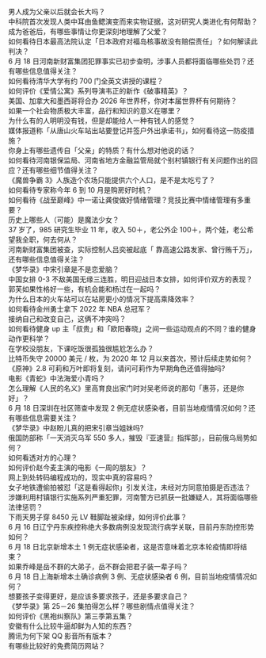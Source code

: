男人成为父亲以后就会长大吗？  
中科院首次发现人类中耳由鱼鳃演变而来实物证据，这对研究人类进化有何帮助？  
成为爸爸后，有哪些事情让你更深刻地理解了父爱？  
如何看待日本最高法院认定「日本政府对福岛核事故没有赔偿责任」？如何解读此判决？  
6 月 18 日河南新财富集团犯罪事实已初步查明，涉事人员都将面临哪些处罚？还有哪些信息值得关注？  
如何看待清华大学有约 700 门全英文讲授的课程？  
如何评价《爱情公寓》系列导演韦正的新作《破事精英》？  
美国、加拿大和墨西哥将合办 2026 年世界杯，你对本届世界杯有何期待？  
如果一个社会物质极大丰富，品行和知识的意义在哪里？  
为什么有的人明明没有钱，但是却能给人一种有钱人的感觉？  
媒体报道称「从唐山火车站出站要登记并签户外出承诺书」，如何看待这一防疫措施？  
你身上有哪些遗传自「父亲」的特质？有什么想对他说的话？  
如何看待河南银保监局、河南省地方金融监管局就个别村镇银行有关问题作出的回应？还有哪些细节值得关注？  
《魔兽争霸 3》人族造个农场只能提供六个人口，是不是太吃亏了？  
如何看待专家称今年 6 到 10 月是购房好时机？  
如何看待《战至巅峰》中一诺让龚俊做好情绪管理？竞技比赛中情绪管理有多重要？  
历史上哪些人（可能）是魔法少女？  
37 岁了，985 研究生毕业 11 年，收入 50＋，老公外企 100＋，两个娃，老公希望我全职，何去何从？  
河南新财富集团被查，实际控制人吕奕被起底「 靠高速公路发家、曾行贿千万」，还有哪些信息值得关注？  
《梦华录》中宋引章是不是恋爱脑？  
中国女排 0-3 不敌美国无缘三连胜，明日迎战日本女排，如何评价双方的表现？  
郭芙如果性格好一些，有机会能和杨过在一起吗？  
为什么日本的火车站可以在站房更小的情况下提高乘降效率？  
如何看待金州勇士拿下 2022 年 NBA 总冠军？  
接纳自己和改变自己，这俩不冲突吗？  
如何看待健身 up 主「叔贵」和「欧阳春晓」之间一些运动观点的不同？谁的健身动作更科学？  
在学校没朋友，下课吃饭很孤独很尴尬怎么办？  
比特币失守 20000 美元 / 枚，为 2020 年 12 月以来首次，预计后续走势如何？  
《原神》2.8 可莉和万叶即将复刻，请问可莉作为早期角色还值得抽吗?  
电影《青蛇》中法海爱小青吗？  
怎么理解《人民的名义》里高育良出家门时对吴老师说的那句「惠芬，还是你好」？  
6 月 18 日深圳在社区筛查中发现 2 例无症状感染者，目前当地疫情情况如何？还有哪些信息需要关注？  
《梦华录》中赵盼儿真的把宋引章当姐妹吗?  
俄国防部称「一天消灭乌军 550 多人，摧毁『亚速营』指挥部」，目前俄乌局势如何？  
如何看透对方的心理？  
如何评价赵今麦主演的电影《一周的朋友》？  
网上到处转码编程成功的，现实中真的容易吗？  
女子地铁遭偷拍被怼「这是看得起你」引发关注，未经对方同意拍摄是否违法？  
涉嫌利用村镇银行实施系列严重犯罪，河南警方已抓获一批嫌疑人，其将面临哪些法律惩罚？  
下雨天男子穿 8450 元 LV 鞋脚趾被染绿，如何评价此事？  
6 月 16 日辽宁丹东疾控称绝大多数病例没发现流行病学关联，目前丹东防控形势如何？  
6 月 18 日北京新增本土 1 例无症状感染者，这是否意味着北京本轮疫情即将结束？  
如果乔峰是岳不群的大弟子，岳不群会把君子装一辈子吗？  
6 月 18 日上海新增本土确诊病例 3 例、无症状感染者 6 例，目前当地疫情情况如何？  
想要孩子变得更好，是应该多要求孩子，还是多要求自己？  
《梦华录》第 25－26 集拍得怎么样？哪些剧情点值得关注？  
如何评价《黑袍纠察队》第三季第五集？  
安徽有什么比较牛逼却鲜为人知的东西？  
腾讯为何下架 QQ 影音所有版本？  
有哪些比较好的免费简历网站？  
